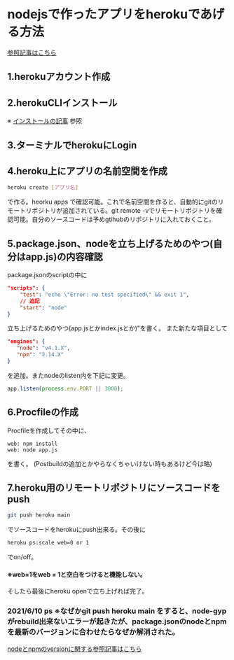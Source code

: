 # nodejsで作ったアプリをherokuであげる方法

[参照記事はこちら](https://note.com/w0o0ps/n/n357f57db3e3e)

## 1.herokuアカウント作成
## 2.herokuCLIインストール 
※ [インストールの記事](https://devcenter.heroku.com/articles/heroku-cli) 参照
## 3.ターミナルでherokuにLogin

## 4.heroku上にアプリの名前空間を作成
```bash
heroku create [アプリ名]
```
で作る。heorku apps で確認可能。これで名前空間を作ると、自動的にgitのリモートリポジトリが追加されている。git remote -vでリモートリポジトリを確認可能。自分のソースコードは予めgtihubのリポジトリに入れておくこと。

## 5.package.json、nodeを立ち上げるためのやつ(自分はapp.js)の内容確認
package.jsonのscriptの中に
```json
"scripts": {
    "test": "echo \"Error: no test specified\" && exit 1",
    // 追記
    "start": "node"
}
```
立ち上げるためのやつ(app.jsとかindex.jsとか)"を書く。
また新たな項目として
```json
"engines": {
   "node": "v4.1.X",
   "npm": "2.14.X"
}
```
を追加。またnodeのlisten内を下記に変更。
```javascript
app.listen(process.env.PORT || 3000);
```

## 6.Procfileの作成
Procfileを作成してその中に、
```procfile
web: npm install
web: node app.js
```
を書く。
(Postbuildの追加とかやらなくちゃいけない時もあるけど今は略)

## 7.heroku用のリモートリポジトリにソースコードをpush
```bash
git push heroku main
```
でソースコードをherokuにpush出来る。その後に
```bash
heroku ps:scale web=0 or 1　
```
でon/off。
#### ※web=1をweb = 1と空白をつけると機能しない。
そしたら最後にheroku openで立ち上げれば完了。
### 2021/6/10 ps ※なぜかgit push heroku main をすると、node-gypがrebuild出来ないエラーが起きたが、package.jsonのnodeとnpmを最新のバージョンに合わせたらなぜか解消された。
[nodeとnpmのversionに関する参照記事はこちら](https://nodejs.org/ja/download/releases/)




